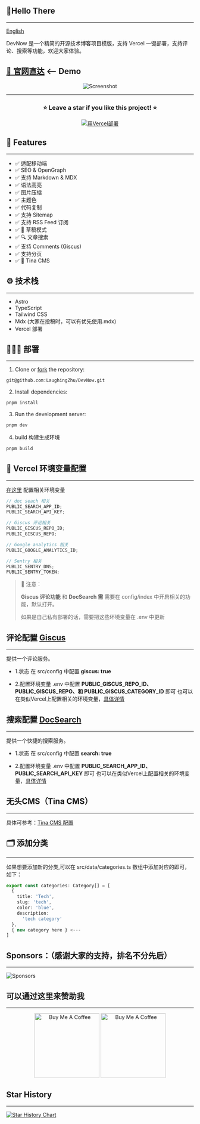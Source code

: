 ## 🚀Hello There

---

[English](/README.md)

DevNow 是一个精简的开源技术博客项目模版，支持 Vercel 一键部署，支持评论、搜索等功能，欢迎大家体验。

## [🔗 官网直达](https://devnow.laughingzhu.cn/) <-- Demo

<div align="center">

<img src="https://r2.laughingzhu.cn/72853b50f2bfc17fbf7d3341d79b7e4f-df75d4.webp" alt="Screenshot" />

<hr/>

<h3 align="center">
 ⭐ Leave a star if you like this project! ⭐️
</h3>

[![用Vercel部署](https://vercel.com/button)](https://vercel.com/new/clone?repository-url=https://github.com/LaughingZhu/DevNow)

</div>

## 📌 Features

---

- ✅ 适配移动端
- ✅ SEO & OpenGraph
- ✅ 支持 Markdown & MDX
- ✅ 语法高亮
- ✅ 图片压缩
- ✅ 主题色
- ✅ 代码复制
- ✅ 支持 Sitemap
- ✅ 支持 RSS Feed 订阅
- ✅ 📝 草稿模式
- ✅ 🔍 文章搜索
- ✅ 支持 Comments (Giscus)
- ✅ 支持分页
- ✅ 🦙 Tina CMS

## ⚙️ 技术栈

---

- Astro
- TypeScript
- Tailwind CSS
- Mdx (大家在投稿时，可以有优先使用.mdx)
- Vercel 部署

## 👨🏻‍💻 部署

---

1. Clone or [fork](https://github.com/danielcgilibert/blog-template/fork) the repository:

```bash
git@github.com:LaughingZhu/DevNow.git
```

2. Install dependencies:

```bash
pnpm install
```

3. Run the development server:

```bash
pnpm dev
```

4. build 构建生成环境

```bash
pnpm build
```

## 📐 Vercel 环境变量配置

---

[在这里](https://vercel.com/docs/projects/environment-variables) 配置相关环境变量

```js
// doc seach 相关
PUBLIC_SEARCH_APP_ID;
PUBLIC_SEARCH_API_KEY;

// Giscus 评论相关
PUBLIC_GISCUS_REPO_ID;
PUBLIC_GISCUS_REPO;

// Google analytics 相关
PUBLIC_GOOGLE_ANALYTICS_ID;

// Sentry 相关
PUBLIC_SENTRY_DNS;
PUBLIC_SENTRY_TOKEN;
```

> 📢 注意：
>
> **Giscus 评论功能** 和 **DocSearch 需** 需要在 config/index 中开启相关的功能，默认打开。
>
> 如果是自己私有部署的话，需要把这些环境变量在 .env 中更新

## 评论配置 [Giscus](https://giscus.app/zh-CN)

---

提供一个评论服务。

- 1.状态
  在 src/config 中配置 **giscus: true**

- 2.配置环境变量
  .env 中配置 **PUBLIC_GISCUS_REPO_ID、PUBLIC_GISCUS_REPO、和 PUBLIC_GISCUS_CATEGORY_ID** 即可
  也可以在类似Vercel上配置相关的环境变量，[具体详情](https://vercel.com/docs/projects/environment-variables)

## 搜索配置 [DocSearch](https://docsearch.algolia.com/docs/what-is-docsearch)

---

提供一个快捷的搜索服务。

- 1.状态
  在 src/config 中配置 **search: true**

- 2.配置环境变量
  .env 中配置 **PUBLIC_SEARCH_APP_ID、PUBLIC_SEARCH_API_KEY** 即可
  也可以在类似Vercel上配置相关的环境变量，[具体详情](https://vercel.com/docs/projects/environment-variables)

## 无头CMS（Tina CMS）

---

具体可参考：[Tina CMS 配置](https://www.laughingzhu.cn/posts/tina-cms)

## 🗂️ 添加分类

---

如果想要添加新的分类,可以在 src/data/categories.ts 数组中添加对应的即可，如下：

```ts
export const categories: Category[] = [
  {
    title: 'Tech',
    slug: 'tech',
    color: 'blue',
    description:
      'tech category'
  },
  { new category here } <---
]
```

## Sponsors：（感谢大家的支持，排名不分先后）

---

<img src='https://r2.laughingzhu.cn/11a4546cbebfb285c418aa0a60080434-2c9ce1.webp' alt='Sponsors' />

## 可以通过这里来赞助我

---

<div align="center">
<img src="https://r2.laughingzhu.cn/8df0d597-93dc-44a4-9e93-ebd02f74e695.JPG" alt="Buy Me A Coffee" width="174" />

<img src="https://r2.laughingzhu.cn/c88193fc-14ea-4236-a3f8-13b6ef736182.JPG" alt="Buy Me A Coffee" width="174" />
</div>

## Star History

---

[![Star History Chart](https://api.star-history.com/svg?repos=laughingzhu/devnow&type=Date)](https://star-history.com/#laughingzhu/devnow&Date)
